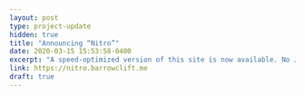 ```yaml
---
layout: post
type: project-update
hidden: true
title: "Announcing “Nitro”"
date: 2020-03-15 15:53:58-0400
excerpt: "A speed-optimized version of this site is now available. No Javascript, no floating menus, no B.S."
link: https://nitro.barrowclift.me
draft: true
---
```

